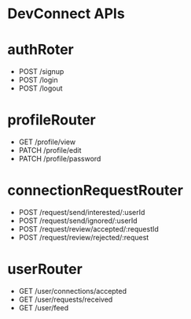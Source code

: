 # DevConnect APIs

# authRoter

- POST /signup
- POST /login
- POST /logout

# profileRouter

- GET /profile/view
- PATCH /profile/edit
- PATCH /profile/password

# connectionRequestRouter

- POST /request/send/interested/:userId
- POST /request/send/ignored/:userId
- POST /request/review/accepted/:requestId
- POST /request/review/rejected/:request

# userRouter

- GET /user/connections/accepted
- GET /user/requests/received
- GET /user/feed
